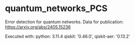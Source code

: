 # quantum_networks_PCS
Error detection for quantum networks. Data for publication:  https://arxiv.org/abs/2405.15236

Executed with:
python: 3.11.4
qiskit: '0.46.0', 
qiskit-aer: '0.13.2'
